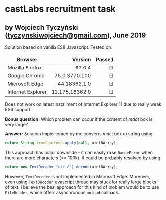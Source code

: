 # castLabs recruitment task
## by Wojciech Tyczyński (tyczynskiwojciech@gmail.com), June 2019

Solution based on vanilla ES8 Javascript. Tested on:

| Browser           | Version        | Passed  |
| ----------------- | --------------:| -------:|
| Mozilla Firefox   | 67.0.4         | &#9745; |
| Google Chrome     | 75.0.3770.100  | &#9745; |
| Microsoft Edge    | 44.18362.1.0   | &#9745; |
| Internet Explorer | 11.175.18362.0 | &#9744; |

Does not work on latest installment of Internet Explorer 11 due to really weak ES6 support.

**Bonus question:** Which problem can occur if the content of _mdat_ box is very large?

**Answer:** Solution implemented by me converts _mdat_ box to string using
```javascript
return String.fromCharCode.apply(null, uint8Array);
```
This approach has major downside - it can easily raise `RangeError` when there are more characters (>= 100k). It could be probably resolved by using
```javascript
return new TextDecoder("utf-8").decode(uint8Array);
```
However, `TextDecoder` is not implemented in Microsoft Edge. Moreover, even using `TextDecoder` javascript thread may stuck for really large blocks of text. I believe the best approach for this kind of problem would be to use `FileReader`, which offers asynchronous `onload` callback.